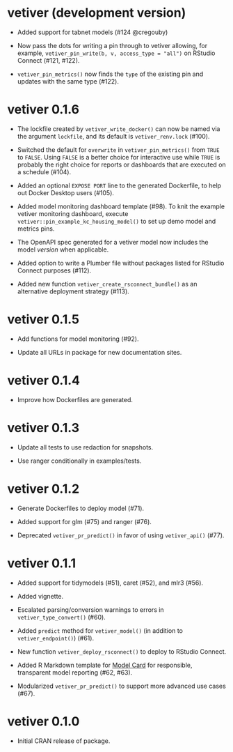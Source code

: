 # vetiver (development version)

* Added support for tabnet models (#124 @cregouby)

* Now pass the dots for writing a pin through to vetiver allowing, for example, `vetiver_pin_write(b, v, access_type = "all")` on RStudio Connect (#121, #122).

* `vetiver_pin_metrics()` now finds the `type` of the existing pin and updates with the same type (#122).

# vetiver 0.1.6

* The lockfile created by `vetiver_write_docker()` can now be named via the argument `lockfile`, and its default is `vetiver_renv.lock` (#100).

* Switched the default for `overwrite` in `vetiver_pin_metrics()` from `TRUE` to `FALSE`. Using `FALSE` is a better choice for interactive use while `TRUE` is probably the right choice for reports or dashboards that are executed on a schedule (#104).

* Added an optional `EXPOSE PORT` line to the generated Dockerfile, to help out Docker Desktop users (#105).

* Added model monitoring dashboard template (#98). To knit the example vetiver monitoring dashboard, execute `vetiver::pin_example_kc_housing_model()` to set up demo model and metrics pins.

* The OpenAPI spec generated for a vetiver model now includes the model _version_ when applicable.

* Added option to write a Plumber file without packages listed for RStudio Connect purposes (#112).

* Added new function `vetiver_create_rsconnect_bundle()` as an alternative deployment strategy (#113).

# vetiver 0.1.5

* Add functions for model monitoring (#92).

* Update all URLs in package for new documentation sites.

# vetiver 0.1.4

* Improve how Dockerfiles are generated.

# vetiver 0.1.3

* Update all tests to use redaction for snapshots.

* Use ranger conditionally in examples/tests.

# vetiver 0.1.2

* Generate Dockerfiles to deploy model (#71).

* Added support for glm (#75) and ranger (#76).

* Deprecated `vetiver_pr_predict()` in favor of using `vetiver_api()` (#77).

# vetiver 0.1.1

* Added support for tidymodels (#51), caret (#52), and mlr3 (#56).

* Added vignette.

* Escalated parsing/conversion warnings to errors in `vetiver_type_convert()` (#60).

* Added `predict` method for `vetiver_model()` (in addition to `vetiver_endpoint()`) (#61).

* New function `vetiver_deploy_rsconnect()` to deploy to RStudio Connect.

* Added R Markdown template for [Model Card](https://doi.org/10.1145/3287560.3287596) for responsible, transparent model reporting (#62, #63).

* Modularized `vetiver_pr_predict()` to support more advanced use cases (#67).

# vetiver 0.1.0

* Initial CRAN release of package.
